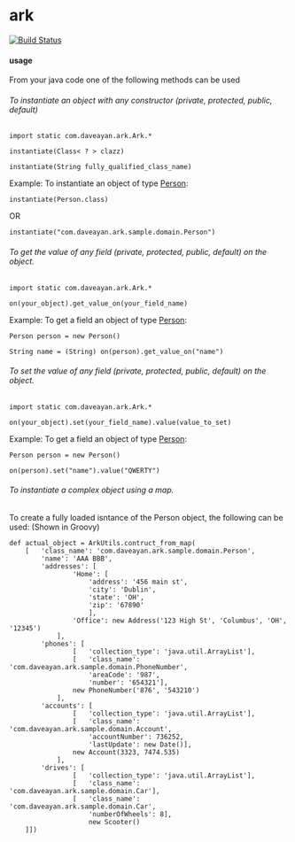 ark
===
[![Build Status](https://travis-ci.org/daveayan/ark.png?branch=master)](https://travis-ci.org/daveayan/ark)

#### usage

From your java code one of the following methods can be used

###### To instantiate an object with any constructor (private, protected, public, default)

`import static com.daveayan.ark.Ark.*`

`instantiate(Class< ? > clazz)`

`instantiate(String fully_qualified_class_name)`

Example: To instantiate an object of type [Person](https://github.com/daveayan/ark/blob/master/src/test/java/com/daveayan/ark/sample/domain/Person.java):

`instantiate(Person.class)`

OR

`instantiate("com.daveayan.ark.sample.domain.Person")`

###### To get the value of any field (private, protected, public, default) on the object.

`import static com.daveayan.ark.Ark.*`

`on(your_object).get_value_on(your_field_name)`

Example: To get a field an object of type [Person](https://github.com/daveayan/ark/blob/master/src/test/java/com/daveayan/ark/sample/domain/Person.java):

`Person person = new Person()`

`String name = (String) on(person).get_value_on("name")`

###### To set the value of any field (private, protected, public, default) on the object.

`import static com.daveayan.ark.Ark.*`

`on(your_object).set(your_field_name).value(value_to_set)`

Example: To get a field an object of type [Person](https://github.com/daveayan/ark/blob/master/src/test/java/com/daveayan/ark/sample/domain/Person.java):

`Person person = new Person()`

`on(person).set("name").value("QWERTY")`

###### To instantiate a complex object using a map.
To create a fully loaded isntance of the Person object, the following can be used:
(Shown in Groovy)

	def actual_object = ArkUtils.contruct_from_map(
		[	'class_name': 'com.daveayan.ark.sample.domain.Person',
			'name': 'AAA BBB',
			'addresses': [
					'Home': [
						'address': '456 main st',
						'city': 'Dublin',
						'state': 'OH',
						'zip': '67890'
						],
					'Office': new Address('123 High St', 'Columbus', 'OH', '12345')
				],
			'phones': [
					[	'collection_type': 'java.util.ArrayList'],
					[	'class_name': 'com.daveayan.ark.sample.domain.PhoneNumber',
						'areaCode': '987',
						'number': '654321'],
					new PhoneNumber('876', '543210')
				],
			'accounts': [
					[	'collection_type': 'java.util.ArrayList'],
					[	'class_name': 'com.daveayan.ark.sample.domain.Account',
						'accountNumber': 736252,
						'lastUpdate': new Date()],
					new Account(3323, 7474.535)
				],
			'drives': [
					[	'collection_type': 'java.util.ArrayList'],
					[	'class_name': 'com.daveayan.ark.sample.domain.Car'],
					[	'class_name': 'com.daveayan.ark.sample.domain.Car',
						'numberOfWheels': 8],
					 	new Scooter()
		]])

